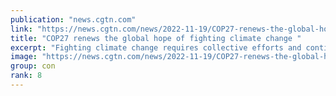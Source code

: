```yaml
---
publication: "news.cgtn.com"
link: "https://news.cgtn.com/news/2022-11-19/COP27-renews-the-global-hope-of-fighting-climate-change--1f0UbsZPd5u/index.html"
title: "COP27 renews the global hope of fighting climate change "
excerpt: "Fighting climate change requires collective efforts and continuous dialogue between all stakeholders, both developing and developed countries."
image: "https://news.cgtn.com/news/2022-11-19/COP27-renews-the-global-hope-of-fighting-climate-change--1f0UbsZPd5u/img/12a487b073854077afc859394e00524d/12a487b073854077afc859394e00524d-1280.jpeg"
group: con
rank: 8
---
```

